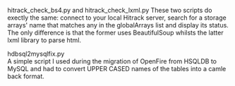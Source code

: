 hitrack_check_bs4.py and hitrack_check_lxml.py 
These two scripts do exectly the same: connect to your local Hitrack server, search for a storage arrays' name that matches any in the globalArrays list and display its status. The only difference is that the former uses BeautifulSoup whilsts the latter lxml library to parse html.

hdbsql2mysqlfix.py                             
A simple script I used during the migration of OpenFire from HSQLDB to MySQL and had to convert UPPER CASED names of the tables into a camle back format.            
